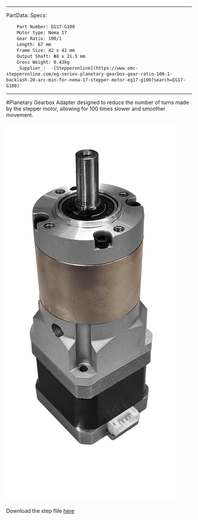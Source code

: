 
---
PartData:
    Specs:

        Part Number: EG17-G100
        Motor type: Nema 17
        Gear Ratio: 100/1
        Length: 67 mm
        Frame Size: 42 x 42 mm
        Output Shaft: Φ8 x 21.5 mm
        Gross Weight: 0.43kg
        _Supplier_:  -[Stepperonline](https://www.omc-stepperonline.com/eg-series-planetary-gearbox-gear-ratio-100-1-backlash-20-arc-min-for-nema-17-stepper-motor-eg17-g100?search=EG17-G100)

---

#Planetary Gearbox
Adapter designed to reduce the number of turns made by the stepper motor, allowing for 100 times slower and smoother movement.

![](../../images/syringe-pump/motor-gearbox.jpg) 

Download the step flile [here](https://www.omc-stepperonline.com/index.php?route=product/product/get_file&file=1410/EG17-G100.STEP)

